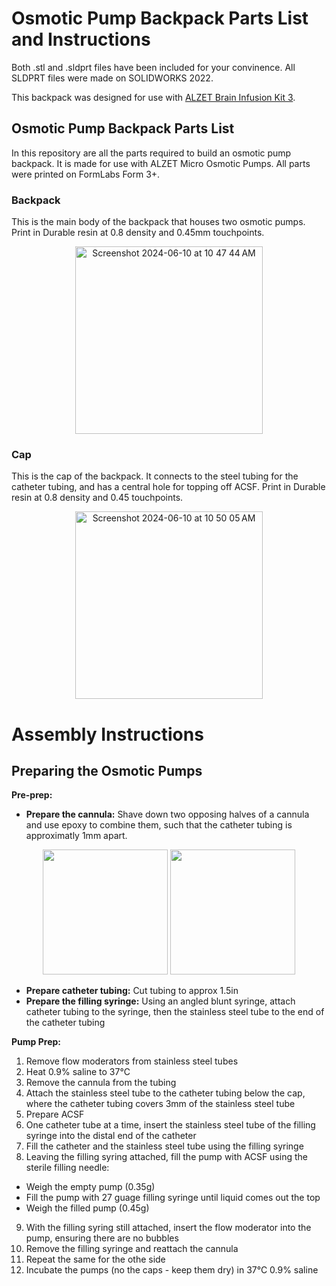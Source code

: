 # Osmotic Pump Backpack Parts List and Instructions

Both .stl and .sldprt files have been included for your convinence. All SLDPRT files were made on SOLIDWORKS 2022.

This backpack was designed for use with [ALZET Brain Infusion Kit 3](https://www.alzet.com/brain-infusion-kit/alzet-brain-infusion-kits/).

## Osmotic Pump Backpack Parts List

In this repository are all the parts required to build an osmotic pump backpack. It is made for use with ALZET Micro Osmotic Pumps. All parts were printed on FormLabs Form 3+.

### Backpack

This is the main body of the backpack that houses two osmotic pumps. Print in Durable resin at 0.8 density and 0.45mm touchpoints.

<p align="center">
<img width="300" alt="Screenshot 2024-06-10 at 10 47 44 AM" src="https://github.com/AnnLiBenn/OsmoticPump/assets/43388358/7ea1915f-9344-4e69-9bfb-3c8011de9351">
</p>

### Cap

This is the cap of the backpack. It connects to the steel tubing for the catheter tubing, and has a central hole for topping off ACSF. Print in Durable resin at 0.8 density and 0.45 touchpoints.

<p align="center">
<img width="300" alt="Screenshot 2024-06-10 at 10 50 05 AM" src="https://github.com/AnnLiBenn/OsmoticPump/assets/43388358/9bd745c5-cd57-44d9-b962-073ce70552a1">
</p>


# Assembly Instructions

## Preparing the Osmotic Pumps

**Pre-prep:**

- **Prepare the cannula:** Shave down two opposing halves of a cannula and use epoxy to combine them, such that the catheter tubing is approximatly 1mm apart.
<p align="center">
<img width="200" src="https://github.com/AnnLiBenn/OsmoticPump/assets/43388358/801a6a94-33b7-4c1b-a892-607f31d9a2ca">
<img width="200" src="https://github.com/AnnLiBenn/OsmoticPump/assets/43388358/996f1acc-4953-4f4b-9093-e7b6cd00e75a">
</p>
  
- **Prepare catheter tubing:** Cut tubing to approx 1.5in
- **Prepare the filling syringe:** Using an angled blunt syringe, attach catheter tubing to the syringe, then the stainless steel tube to the end of the catheter tubing

**Pump Prep:**

1. Remove flow moderators from stainless steel tubes
2. Heat 0.9% saline to 37°C
3. Remove the cannula from the tubing
4. Attach the stainless steel tube to the catheter tubing below the cap, where the catheter tubing covers 3mm of the stainless steel tube
5. Prepare ACSF
6. One catheter tube at a time, insert the stainless steel tube of the filling syringe into the distal end of the catheter
7. Fill the catheter and the stainless steel tube using the filling syringe
8. Leaving the filling syring attached, fill the pump with ACSF using the sterile filling needle:
- Weigh the empty pump (0.35g)
- Fill the pump with 27 guage filling syringe until liquid comes out the top
- Weigh the filled pump (0.45g)
9. With the filling syring still attached, insert the flow moderator into the pump, ensuring there are no bubbles
10. Remove the filling syringe and reattach the cannula
11. Repeat the same for the othe side
12. Incubate the pumps (no the caps - keep them dry) in 37°C 0.9% saline
